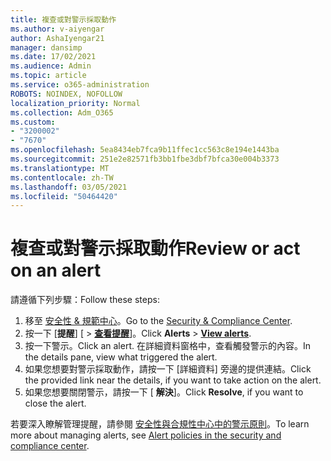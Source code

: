 ```yaml
---
title: 複查或對警示採取動作
ms.author: v-aiyengar
author: AshaIyengar21
manager: dansimp
ms.date: 17/02/2021
ms.audience: Admin
ms.topic: article
ms.service: o365-administration
ROBOTS: NOINDEX, NOFOLLOW
localization_priority: Normal
ms.collection: Adm_O365
ms.custom:
- "3200002"
- "7670"
ms.openlocfilehash: 5ea8434eb7fca9b11ffec1cc563c8e194e1443ba
ms.sourcegitcommit: 251e2e82571fb3bb1fbe3dbf7bfca30e004b3373
ms.translationtype: MT
ms.contentlocale: zh-TW
ms.lasthandoff: 03/05/2021
ms.locfileid: "50464420"
---
```

# <a name="review-or-act-on-an-alert"></a><span data-ttu-id="87652-102">複查或對警示採取動作</span><span class="sxs-lookup"><span data-stu-id="87652-102">Review or act on an alert</span></span>

<span data-ttu-id="87652-103">請遵循下列步驟：</span><span class="sxs-lookup"><span data-stu-id="87652-103">Follow these steps:</span></span>

1. <span data-ttu-id="87652-104">移至 [安全性 & 規範中心](https://go.microsoft.com/fwlink/p/?linkid=2077143)。</span><span class="sxs-lookup"><span data-stu-id="87652-104">Go to the [Security & Compliance Center](https://go.microsoft.com/fwlink/p/?linkid=2077143).</span></span>
1. <span data-ttu-id="87652-105">按一下 [**提醒**] [  >  **[查看提醒](https://go.microsoft.com/fwlink/?linkid=2103301)**]。</span><span class="sxs-lookup"><span data-stu-id="87652-105">Click **Alerts** > **[View alerts](https://go.microsoft.com/fwlink/?linkid=2103301)**.</span></span>
1. <span data-ttu-id="87652-106">按一下警示。</span><span class="sxs-lookup"><span data-stu-id="87652-106">Click an alert.</span></span> <span data-ttu-id="87652-107">在詳細資料窗格中，查看觸發警示的內容。</span><span class="sxs-lookup"><span data-stu-id="87652-107">In the details pane, view what triggered the alert.</span></span>
1. <span data-ttu-id="87652-108">如果您想要對警示採取動作，請按一下 [詳細資料] 旁邊的提供連結。</span><span class="sxs-lookup"><span data-stu-id="87652-108">Click the provided link near the details, if you want to take action on the alert.</span></span>
1. <span data-ttu-id="87652-109">如果您想要關閉警示，請按一下 [ **解決**]。</span><span class="sxs-lookup"><span data-stu-id="87652-109">Click **Resolve**, if you want to close the alert.</span></span>

<span data-ttu-id="87652-110">若要深入瞭解管理提醒，請參閱 [安全性與合規性中心中的警示原則](https://go.microsoft.com/fwlink/?linkid=2103211)。</span><span class="sxs-lookup"><span data-stu-id="87652-110">To learn more about managing alerts, see [Alert policies in the security and compliance center](https://go.microsoft.com/fwlink/?linkid=2103211).</span></span>

